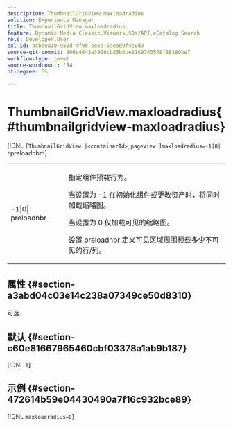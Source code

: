 ```yaml
---
description: ThumbnailGridView.maxloadradius
solution: Experience Manager
title: ThumbnailGridView.maxloadradius
feature: Dynamic Media Classic,Viewers,SDK/API,eCatalog Search
role: Developer,User
exl-id: acbcea10-950d-4f98-be5a-5aead9f4e0d9
source-git-commit: 206e4643e3926cb85b4be2189743578f88180be7
workflow-type: tm+mt
source-wordcount: '54'
ht-degree: 5%

---
```


# ThumbnailGridView.maxloadradius{#thumbnailgridview-maxloadradius}

[!DNL `[ThumbnailGridView.|<containerId>_pageView.]maxloadradius=-1|0| *`preloadnbr`*`]

<table id="table_D29F1F6A8EC74F42A254C823435F9493"> 
 <tbody> 
  <tr> 
   <td colname="col1"> <p><span class="codeph">-1|0|<span class="varname"> preloadnbr</span></span> </p> </td> 
   <td colname="col2"> <p>指定组件预载行为。 </p> <p>当设置为 <span class="codeph"> -1</span> 在初始化组件或更改资产时，将同时加载缩略图。 </p> <p>当设置为 <span class="codeph"> 0</span> 仅加载可见的缩略图。 </p> <p>设置 <span class="codeph"><span class="varname"> preloadnbr</span></span> 定义可见区域周围预载多少不可见的行/列。 </p> </td> 
  </tr> 
 </tbody> 
</table>

## 属性 {#section-a3abd04c03e14c238a07349ce50d8310}

可选.

## 默认 {#section-c60e81667965460cbf03378a1ab9b187}

[!DNL `1`]

## 示例 {#section-472614b59e04430490a7f16c932bce89}

[!DNL `maxloadradius=0`]
